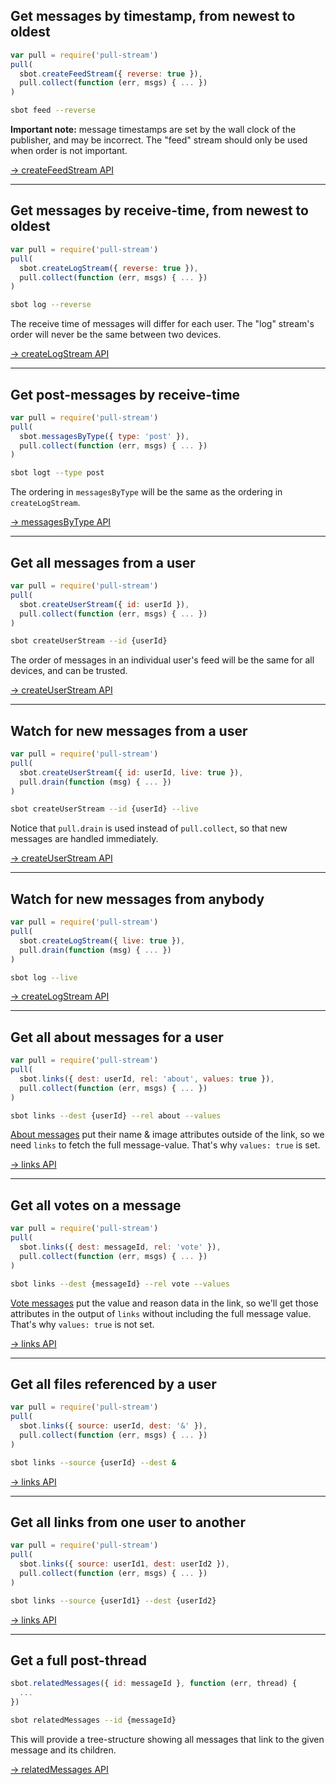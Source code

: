 ## Get messages by timestamp, from newest to oldest

```js
var pull = require('pull-stream')
pull(
  sbot.createFeedStream({ reverse: true }),
  pull.collect(function (err, msgs) { ... })
)
```
```bash
sbot feed --reverse
```

**Important note:** message timestamps are set by the wall clock of the publisher, and may be incorrect.
The "feed" stream should only be used when order is not important.

[&rarr; createFeedStream API](/apis/scuttlebot/ssb.html#createfeedstream-source)

---

## Get messages by receive-time, from newest to oldest

```js
var pull = require('pull-stream')
pull(
  sbot.createLogStream({ reverse: true }),
  pull.collect(function (err, msgs) { ... })
)
```
```bash
sbot log --reverse
```

The receive time of messages will differ for each user.
The "log" stream's order will never be the same between two devices.

[&rarr; createLogStream API](/apis/scuttlebot/ssb.html#createlogstream-source)

---

## Get post-messages by receive-time

```js
var pull = require('pull-stream')
pull(
  sbot.messagesByType({ type: 'post' }),
  pull.collect(function (err, msgs) { ... })
)
```
```bash
sbot logt --type post
```

The ordering in `messagesByType` will be the same as the ordering in `createLogStream`.

[&rarr; messagesByType API](/apis/scuttlebot/ssb.html#messagesbytype-source)

---

## Get all messages from a user

```js
var pull = require('pull-stream')
pull(
  sbot.createUserStream({ id: userId }),
  pull.collect(function (err, msgs) { ... })
)
```
```bash
sbot createUserStream --id {userId}
```

The order of messages in an individual user's feed will be the same for all devices, and can be trusted.

[&rarr; createUserStream API](/apis/scuttlebot/ssb.html#createuserstream-source)

---

## Watch for new messages from a user

```js
var pull = require('pull-stream')
pull(
  sbot.createUserStream({ id: userId, live: true }),
  pull.drain(function (msg) { ... })
)
```
```bash
sbot createUserStream --id {userId} --live
```

Notice that `pull.drain` is used instead of `pull.collect`, so that new messages are handled immediately.

[&rarr; createUserStream API](/apis/scuttlebot/ssb.html#createuserstream-source)

---

## Watch for new messages from anybody

```js
var pull = require('pull-stream')
pull(
  sbot.createLogStream({ live: true }),
  pull.drain(function (msg) { ... })
)
```
```bash
sbot log --live
```

[&rarr; createLogStream API](/apis/scuttlebot/ssb.html#createlogstream-source)

---

## Get all about messages for a user

```js
var pull = require('pull-stream')
pull(
  sbot.links({ dest: userId, rel: 'about', values: true }),
  pull.collect(function (err, msgs) { ... })
)
```
```bash
sbot links --dest {userId} --rel about --values
```

[About messages](/docs/message-types/about.html) put their name & image attributes outside of the link, so we need `links` to fetch the full message-value.
That's why `values: true` is set.

[&rarr; links API](/apis/scuttlebot/ssb.html#links-source)

---

## Get all votes on a message

```js
var pull = require('pull-stream')
pull(
  sbot.links({ dest: messageId, rel: 'vote' }),
  pull.collect(function (err, msgs) { ... })
)
```
```bash
sbot links --dest {messageId} --rel vote --values
```

[Vote messages](/docs/message-types/vote.html) put the value and reason data in the link, so we'll get those attributes in the output of `links` without including the full message value.
That's why `values: true` is not set.

[&rarr; links API](/apis/scuttlebot/ssb.html#links-source)

---

## Get all files referenced by a user

```js
var pull = require('pull-stream')
pull(
  sbot.links({ source: userId, dest: '&' }),
  pull.collect(function (err, msgs) { ... })
)
```
```bash
sbot links --source {userId} --dest &
```

[&rarr; links API](/apis/scuttlebot/ssb.html#links-source)

---

## Get all links from one user to another

```js
var pull = require('pull-stream')
pull(
  sbot.links({ source: userId1, dest: userId2 }),
  pull.collect(function (err, msgs) { ... })
)
```
```bash
sbot links --source {userId1} --dest {userId2}
```

[&rarr; links API](/apis/scuttlebot/ssb.html#links-source)

---

## Get a full post-thread

```js
sbot.relatedMessages({ id: messageId }, function (err, thread) {
  ...
})
```
```bash
sbot relatedMessages --id {messageId}
```

This will provide a tree-structure showing all messages that link to the given message and its children.

[&rarr; relatedMessages API](/apis/scuttlebot/ssb.html#relatedmessages-async)